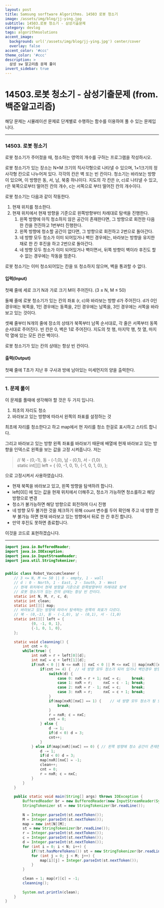 ```yaml
---
layout: post
title: Samsung sorftware Algorithms. 14503 로봇 청소기
image: /assets/img/blog/jj-ying.jpg
subtitle: 14503.로봇 청소기 - 삼성기출문제
category: devlog
tags: algorithmsolutions
accent_image: 
  background: url('/assets/img/blog/jj-ying.jpg') center/cover
  overlay: false
accent_color: '#ccc'
theme_color: '#ccc'
description: >
  삼성 sw 알고리즘 문제 풀이
invert_sidebar: true
---
```


# 14503.로봇 청소기 - 삼성기출문제 (from.백준알고리즘)

해당 문제는 시뮬레이션 문제로 단계별로 수행하는 함수를 이용하여 풀 수 있는 문제입니다.

---

### 14503\. 로봇 청소기

로봇 청소기가 주어졌을 때, 청소하는 영역의 개수를 구하는 프로그램을 작성하시오.

로봇 청소기가 있는 장소는 N×M 크기의 직사각형으로 나타낼 수 있으며, 1×1크기의 정사각형 칸으로 나누어져 있다. 각각의 칸은 벽 또는 빈 칸이다. 청소기는 바라보는 방향이 있으며, 이 방향은 동, 서, 남, 북중 하나이다. 지도의 각 칸은 (r, c)로 나타낼 수 있고, r은 북쪽으로부터 떨어진 칸의 개수, c는 서쪽으로 부터 떨어진 칸의 개수이다.

로봇 청소기는 다음과 같이 작동한다.

1.  현재 위치를 청소한다.
2.  현재 위치에서 현재 방향을 기준으로 왼쪽방향부터 차례대로 탐색을 진행한다.
    1.  왼쪽 방향에 아직 청소하지 않은 공간이 존재한다면, 그 방향으로 회전한 다음 한 칸을 전진하고 1번부터 진행한다.
    2.  왼쪽 방향에 청소할 공간이 없다면, 그 방향으로 회전하고 2번으로 돌아간다.
    3.  네 방향 모두 청소가 이미 되어있거나 벽인 경우에는, 바라보는 방향을 유지한 채로 한 칸 후진을 하고 2번으로 돌아간다.
    4.  네 방향 모두 청소가 이미 되어있거나 벽이면서, 뒤쪽 방향이 벽이라 후진도 할 수 없는 경우에는 작동을 멈춘다.

로봇 청소기는 이미 청소되어있는 칸을 또 청소하지 않으며, 벽을 통과할 수 없다.

#### 입력(Input)

첫째 줄에 세로 크기 N과 가로 크기 M이 주어진다. (3 ≤ N, M ≤ 50)

둘째 줄에 로봇 청소기가 있는 칸의 좌표 (r, c)와 바라보는 방향 d가 주어진다. d가 0인 경우에는 북쪽을, 1인 경우에는 동쪽을, 2인 경우에는 남쪽을, 3인 경우에는 서쪽을 바라보고 있는 것이다.

셋째 줄부터 N개의 줄에 장소의 상태가 북쪽부터 남쪽 순서대로, 각 줄은 서쪽부터 동쪽 순서대로 주어진다. 빈 칸은 0, 벽은 1로 주어진다. 지도의 첫 행, 마지막 행, 첫 열, 마지막 열에 있는 모든 칸은 벽이다.

로봇 청소기가 있는 칸의 상태는 항상 빈 칸이다.

#### 출력(Output)

첫째 줄에 T초가 지난 후 구사과 방에 남아있는 미세먼지의 양을 출력한다.

---

### 1\. 문제 풀이

이 문제를 풀때에 생각해야 할 것은 두 가지 입니다.

1.  최초의 자리도 청소
2.  바라보고 있는 방향에 따라서 왼쪽의 좌표를 설정하는 것

최초에 자리를 청소한다고 하고 map에서 현 자리를 청소 한걸로 표시하고 스타트 합니다.

그리고 바라보고 있는 방향 왼쪽 좌표를 바라보기 때문에 배열에 현재 바라보고 있는 방향을 인덱스로 왼쪽을 보는 값을 고정 시켜줍니다. 저는

> // 북 - (0,-1), 동 - (-1,0), 남 - (0,1), 서 - (1,0)  
> static int\[\]\[\] left = { {0, -1, 0, 1}, {-1, 0, 1, 0}, };

으로 고정시켜서 사용하였습니다.

-   현재 북쪽을 바라보고 있고, 왼쪽 방향을 탐색하려 합니다.
-   left\[0\]\[\] 에 있는 값을 현재 위치에서 더해주고, 청소가 가능하면 청소를하고 해당 방향으로 변경
-   청소가 불가능하면 해당 방향으로 회전하여 다시 진행
-   네 방향 모두 불가한 것을 체크하기 위해 count 변수를 두어 확인해 주고 네 방향 전부 불가능 하면 현재 바라보고 있는 방향에서 뒤로 한 칸 후진 합니다.
-   만약 후진도 못하면 종료합니다.

이것을 코드로 표현하겠습니다.

---

```java
import java.io.BufferedReader;
import java.io.IOException;
import java.io.InputStreamReader;
import java.util.StringTokenizer;


public class Robot_Vaccumcleaner {
	// 3 <= N, M <= 50 || 0 - empty, 1 - wall
	// d : 0 - North, 1 - East, 2 - South, 3 - West
	// 현재 위치에서 현재 방향을 기준으로 왼쪽방향부터 차례대로 탐색
	// 로봇 청소기가 있는 칸의 상태는 항상 빈 칸이다.
	static int N, M, r, c, d;
	static int clean;
	static int[][] map;
	// 바라보고 있는 방향에 따라서 탐색하는 왼쪽의 좌표가 다르다.
	// 북 - (0,-1), 동 - (-1,0), 남 - (0,1), 서 - (1,0)
	static int[][] left = {
			{0, -1, 0, 1},
			{-1, 0, 1, 0},
	};
	
	static void cleanning() {
		int cnt = 0;
		while(true) {
			int nxR = r + left[0][d];
			int nxC = c + left[1][d];
			if(nxR < 0 || N <= nxR || nxC < 0 || M <= nxC || map[nxR][nxC] == -1 || map[nxR][nxC] == 1) {	// 왼쪽에 청소 할 공간이 없다면, 그 위치로 회전.
				if(cnt >= 4) {	// 네 방향 모두 청소가 되어 있거나 벽인경우 방향 그대로 뒤로 후진
					switch(d) {
						case 0: nxR = r + 1; nxC = c; 	  break;
						case 1: nxR = r; 	 nxC = c - 1; break;
						case 2: nxR = r - 1; nxC = c; 	  break;
						case 3: nxR = r; 	 nxC = c + 1; break;
					}
					if(map[nxR][nxC] == 1) {	// 네 방향 모두 청소가 됭 있고, 뒤가 벽인 경우 종료.
						break;
					}
					r = nxR; c = nxC;
					cnt = 0;
				} else {
					d -= 1;
					if(d < 0) d = 3;
					cnt++;
				}
			} else if(map[nxR][nxC] == 0) {	// 왼쪽 방향에 청소 공간이 존재한다면,
				d -= 1;
				if(d < 0) d = 3;
				map[nxR][nxC] = -1;
				clean++;
				cnt = 0;
				r = nxR; c = nxC;
			}
		}
	}
	
	public static void main(String[] args) throws IOException {
		BufferedReader br = new BufferedReader(new InputStreamReader(System.in));
		StringTokenizer st = new StringTokenizer(br.readLine());
		
		N = Integer.parseInt(st.nextToken());
		M = Integer.parseInt(st.nextToken());
		map = new int[N][M];
		st = new StringTokenizer(br.readLine());
		r = Integer.parseInt(st.nextToken());
		c = Integer.parseInt(st.nextToken());
		d = Integer.parseInt(st.nextToken());
		for (int i = 0; i < N; i++) {
			if(!st.hasMoreTokens()) st = new StringTokenizer(br.readLine());
			for (int j = 0; j < M; j++) {
				map[i][j] = Integer.parseInt(st.nextToken());
			}
		}
		
		clean = 1; map[r][c] = -1;
		cleanning();
		
		System.out.println(clean);
	}
}
```